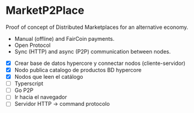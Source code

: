 # MarketP2Place

Proof of concept of Distributed Marketplaces for an alternative economy.

- Manual (offline) and FairCoin payments.
- Open Protocol
- Sync (HTTP) and async (P2P) communication between nodes.


- [x] Crear base de datos hypercore y connectar nodos (cliente-servidor)
- [x] Nodo publica catalogo de productos BD hypercore
- [x] Nodos que leen el catálogo
- [ ] Typerscript
- [ ] Go P2P
- [ ] Ir hacia el navegador
- [ ] Servidor HTTP -> command protocolo